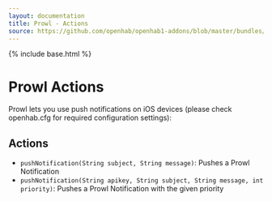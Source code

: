 ```yaml
---
layout: documentation
title: Prowl - Actions
source: https://github.com/openhab/openhab1-addons/blob/master/bundles/action/org.openhab.action.prowl/README.md
---
```


<!-- Attention authors: Do not edit directly. Please add your changes to the appropriate source repository -->

{% include base.html %}

# Prowl Actions

Prowl lets you use push notifications on iOS devices (please check openhab.cfg for required configuration settings):

## Actions

* `pushNotification(String subject, String message)`: Pushes a Prowl Notification
* `pushNotification(String apikey, String subject, String message, int priority)`: Pushes a Prowl Notification with the given priority
